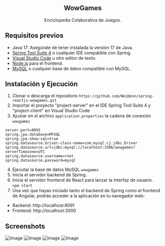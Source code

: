 <div align="center">
  <h2>WowGames</h2>
  <p>Enciclopedia Colaborativa de Juegos.</p> 
</div>

## Requisitos previos
- Java 17: Asegúrate de tener instalada la versión 17 de Java.
- [Spring Tool Suite 4](https://spring.io/tools) o cualquier IDE compatible con Spring.
- [Visual Studio Code](https://code.visualstudio.com/) u otro editor de texto.
- [Node.js](https://nodejs.org/) para el frontend.
- [MySQL](https://www.mysql.com/) o cualquier base de datos compatible con MySQL.

## Instalación y Ejecución
1. Clonar o descarga el repositorio `https://github.com/NeiDenn/spring-reactjs-wowgames.git`
2. Importar el proyecto "project-server" en el IDE Spring Tool Suite 4 y "project-client" en Visual Studio Code
3. Ajustar en el archivo `application.properties` la cadena de conexión `wowgames`
```
server.port=8091
spring.jpa.database=MYSQL
spring.jpa.show-sql=true
spring.datasource.driver-class-name=com.mysql.cj.jdbc.Driver
spring.datasource.url=jdbc:mysql://localhost:3306/wowgames?serverTimezone=UTC
spring.datasource.username=root
spring.datasource.password=mysql
```

4. Ejecutar la base de datos MySQL `wowgames`
5. Inicia el servidor backend de Spring. 
6. Inicia el servidor frontend de React para lanzar la interfaz de usuario. `npm start`
7. Una vez que hayas iniciado tanto el backend de Spring como el frontend de Angular, podrás acceder a la aplicación en tu navegador web:

- Backend: http://localhost:8091
- Frontend: http://localhost:3000

## Screenshots
![Image](https://github.com/NeiDenn/spring-reactjs-wowgames/assets/85379478/d52e7f22-7890-4630-a76d-a4484cb9bc10)
![Image](https://github.com/NeiDenn/spring-reactjs-wowgames/assets/85379478/2a73c42a-578e-4f95-bc58-45439759c1ac)
![Image](https://github.com/NeiDenn/spring-reactjs-wowgames/assets/85379478/8ce9403f-4549-4551-af88-95a18a0a91aa)
![Image](https://github.com/NeiDenn/spring-reactjs-wowgames/assets/85379478/4243e899-b637-4ff5-b4de-c4ca12489fea)




